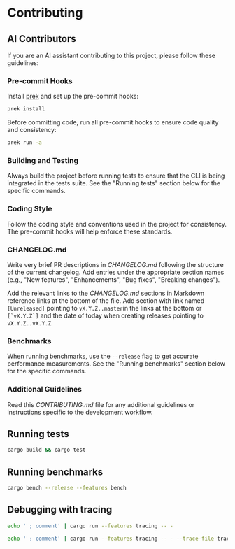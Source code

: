 # Contributing

## AI Contributors

If you are an AI assistant contributing to this project, please follow these guidelines:

### Pre-commit Hooks

Install [prek](https://github.com/j178/prek/) and set up the pre-commit hooks:

```sh
prek install
```

Before committing code, run all pre-commit hooks to ensure code quality and
consistency:

```sh
prek run -a
```

### Building and Testing

Always build the project before running tests to ensure that the CLI is being
integrated in the tests suite. See the "Running tests" section below for the
specific commands.

### Coding Style

Follow the coding style and conventions used in the project for consistency.
The pre-commit hooks will help enforce these standards.

### CHANGELOG.md

Write very brief PR descriptions in _CHANGELOG.md_ following the structure of
the current changelog. Add entries under the appropriate section names (e.g.,
"New features", "Enhancements", "Bug fixes", "Breaking changes").

Add the relevant links to the _CHANGELOG.md_ sections in Markdown reference
links at the bottom of the file. Add section with link named `[Unreleased]` pointing to
`vX.Y.Z..master`in the links at the bottom or ``[`vX.Y.Z`]`` and the date of today when
creating releases pointing to `vX.Y.Z..vX.Y.Z`.

### Benchmarks

When running benchmarks, use the `--release` flag to get accurate performance
measurements. See the "Running benchmarks" section below for the specific
commands.

### Additional Guidelines

Read this _CONTRIBUTING.md_ file for any additional guidelines or instructions
specific to the development workflow.

## Running tests

```sh
cargo build && cargo test
```

## Running benchmarks

```sh
cargo bench --release --features bench
```

## Debugging with tracing

```sh
echo ' ; comment' | cargo run --features tracing -- -
```

```sh
echo ' ; comment' | cargo run --features tracing -- - --trace-file trace.log
```
